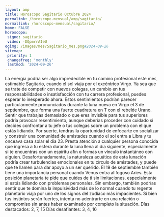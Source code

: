 ```yaml
---
layout: amp
title: Horoscopo Sagitario Octubre 2024 
permalink: /horoscopo-mensual/amp/sagitario/
normallink: /horoscopo-mensual/sagitario/
home: FALSE
horoscopo:
 signo: sagitario
 video: -DQpmrrAIeU
ogimg: /images/mes/Sagitario_mes.png#2024-09-26
sitemap:
 priority: 1
 changefreq: 'monthly'
 lastmod: '2024-09-26'
---
```



La energía podría ser algo impredecible en tu camino profesional este mes, estimable Sagitario, cuando el sol viaja por el excéntrico Virgo. Ya sea que se trate de competir con nuevos colegas, un cambio en tus responsabilidades o insatisfacción con tu carrera profesional, puedes esperar lo inesperado ahora.
Estos sentimientos podrían parecer particularmente pronunciados durante la luna nueva en Virgo el 3 de septiembre, que forma una fuerte cuadratura en T con el rebelde Urano. Sentir que trabajas demasiado o que eres invisible para tus superiores podría provocar resentimiento, aunque deberías proceder con cuidado si decides confrontar a tu jefe o tus colegas sobre un problema con el que estás lidiando.
Por suerte, tendrás la oportunidad de enfocarte en socializar y construir una comunidad de amistades cuando el sol entra a Libra y tu onceava casa solar el día 23. Presta atención a cualquier persona conocida que ingresa a tu esfera durante la luna llena al día siguiente, especialmente si te encuentras con un espíritu afín o formas un vínculo instantáneo con alguien. Desafortunadamente, la naturaleza acuática de esta lunación podría crear turbulencias emocionales en tu círculo de amistades, y puede que te llamen para dar apoyo a un ser querido.
El 19 de septiembre también tiene una importancia personal cuando Venus entra al fogoso Aries. Esta posición planetaria te pide que cuides de ti sin limitaciones, especialmente si estás lidiando con problemas personales. Sin embargo, también podrías sentir que te domina la impulsividad más de lo normal cuando tu regente planetario viaja por uno de los signos del zodíaco más impacientes. Si bien tus instintos serán fuertes, intenta no adentrarte en una relación o compromiso sin antes haber examinado por completo la situación.
Días destacados: 2, 7, 15
Días desafiantes: 3, 4, 16